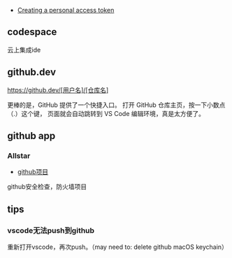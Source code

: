 

- [Creating a personal access token](https://docs.github.com/en/github/authenticating-to-github/keeping-your-account-and-data-secure/creating-a-personal-access-token)


## codespace

云上集成ide


## github.dev

https://github.dev/[用户名]/[仓库名]

更棒的是，GitHub 提供了一个快捷入口。 打开 GitHub 仓库主页，按一下小数点（.）这个键， 页面就会自动跳转到 VS Code 编辑环境，真是太方便了。


## github app

### Allstar

- [github项目](https://github.com/ossf/allstar)

github安全检查，防火墙项目

## tips

### vscode无法push到github

重新打开vscode，再次push。（may need to: delete github macOS keychain）

